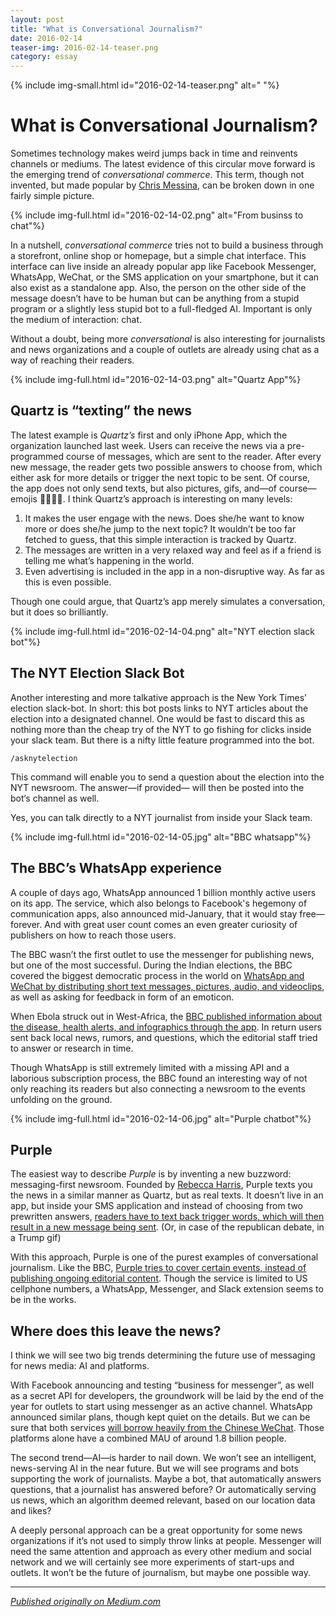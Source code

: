 ```yaml
---
layout: post
title: "What is Conversational Journalism?"
date: 2016-02-14
teaser-img: 2016-02-14-teaser.png
category: essay
---
```

{% include img-small.html id="2016-02-14-teaser.png" alt=" "%}

# What is Conversational Journalism?

Sometimes technology makes weird jumps back in time and reinvents channels or mediums. The latest evidence of this circular move forward is the emerging trend of _conversational commerce_. This term, though not invented, but made popular by [Chris Messina](), can be broken down in one fairly simple picture.

{% include img-full.html id="2016-02-14-02.png" alt="From businss to chat"%}

In a nutshell, _conversational commerce_ tries not to build a business through a storefront, online shop or homepage, but a simple chat interface. This interface can live inside an already popular app like Facebook Messenger, WhatsApp, WeChat, or the SMS application on your smartphone, but it can also exist as a standalone app. Also, the person on the other side of the message doesn’t have to be human but can be anything from a stupid program or a slightly less stupid bot to a full-fledged AI. Important is only the medium of interaction: chat.

Without a doubt, being more _conversational_ is also interesting for journalists and news organizations and a couple of outlets are already using chat as a way of reaching their readers.

{% include img-full.html id="2016-02-14-03.png" alt="Quartz App"%}

## Quartz is “texting” the news

The latest example is _Quartz’s_ first and only iPhone App, which the organization launched last week. Users can receive the news via a pre-programmed course of messages, which are sent to the reader. After every new message, the reader gets two possible answers to choose from, which either ask for more details or trigger the next topic to be sent. Of course, the app does not only send texts, but also pictures, gifs, and—of course—emojis 🎉📰✌🏻.
I think Quartz’s approach is interesting on many levels:

1. It makes the user engage with the news. Does she/he want to know more or does she/he jump to the next topic? It wouldn’t be too far fetched to guess, that this simple interaction is tracked by Quartz.
2. The messages are written in a very relaxed way and feel as if a friend is telling me what’s happening in the world.
3. Even advertising is included in the app in a non-disruptive way. As far as this is even possible.

Though one could argue, that Quartz’s app merely simulates a conversation, but it does so brilliantly.

{% include img-full.html id="2016-02-14-04.png" alt="NYT election slack bot"%}

## The NYT Election Slack Bot

Another interesting and more talkative approach is the New York Times’ election slack-bot. In short: this bot posts links to NYT articles about the election into a designated channel. One would be fast to discard this as nothing more than the cheap try of the NYT to go fishing for clicks inside your slack team. But there is a nifty little feature programmed into the bot.

`/asknytelection`

This command will enable you to send a question about the election into the NYT newsroom. The answer—if provided— will then be posted into the bot‘s channel as well.

Yes, you can talk directly to a NYT journalist from inside your Slack team.

{% include img-full.html id="2016-02-14-05.jpg" alt="BBC whatsapp"%}

## The BBC’s WhatsApp experience

A couple of days ago, WhatsApp announced 1 billion monthly active users on its app. The service, which also belongs to Facebook's hegemony of communication apps, also announced mid-January, that it would stay free—forever. And with great user count comes an even greater curiosity of publishers on how to reach those users.

The BBC wasn’t the first outlet to use the messenger for publishing news, but one of the most successful. During the Indian elections, the BBC covered the biggest democratic process in the world on [WhatsApp and WeChat by distributing short text messages, pictures, audio, and videoclips](), as well as asking for feedback in form of an emoticon.

When Ebola struck out in West-Africa, the [BBC published information about the disease, health alerts, and infographics through the app](). In return users sent back local news, rumors, and questions, which the editorial staff tried to answer or research in time.

Though WhatsApp is still extremely limited with a missing API and a laborious subscription process, the BBC found an interesting way of not only reaching its readers but also connecting a newsroom to the events unfolding on the ground.

{% include img-full.html id="2016-02-14-06.jpg" alt="Purple chatbot"%}

## Purple

The easiest way to describe _Purple_ is by inventing a new buzzword: messaging-first newsroom. Founded by [Rebecca Harris](), Purple texts you the news in a similar manner as Quartz, but as real texts. It doesn’t live in an app, but inside your SMS application and instead of choosing from two prewritten answers, [readers have to text back trigger words, which will then result in a new message being sent](). (Or, in case of the republican debate, in a Trump gif)

With this approach, Purple is one of the purest examples of conversational journalism. Like the BBC, [Purple tries to cover certain events, instead of publishing ongoing editorial content](). Though the service is limited to US cellphone numbers, a WhatsApp, Messenger, and Slack extension seems to be in the works.

## Where does this leave the news?

I think we will see two big trends determining the future use of messaging for news media: AI and platforms.

With Facebook announcing and testing “business for messenger”, as well as a secret API for developers, the groundwork will be laid by the end of the year for outlets to start using messenger as an active channel. WhatsApp announced similar plans, though kept quiet on the details. But we can be sure that both services [will borrow heavily from the Chinese WeChat](). Those platforms alone have a combined MAU of around 1.8 billion people.

The second trend—AI—is harder to nail down. We won’t see an intelligent, news-serving AI in the near future. But we will see programs and bots supporting the work of journalists. Maybe a bot, that automatically answers questions, that a journalist has answered before? Or automatically serving us news, which an algorithm deemed relevant, based on our location data and likes?

A deeply personal approach can be a great opportunity for some news organizations if it’s not used to simply throw links at people. Messenger will need the same attention and approach as every other medium and social network and we will certainly see more experiments of start-ups and outlets. It won’t be the future of journalism, but maybe one possible way.

---- 
_[Published originally on Medium.com]()_

